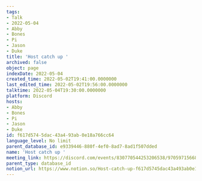```yaml
---
tags:
- Talk
- 2022-05-04
- Abby
- Bones
- Pi
- Jason
- Duke
title: 'Host catch up '
archived: false
object: page
indexDate: 2022-05-04
created_time: 2022-05-02T19:41:00.0000000
last_edited_time: 2022-05-02T19:56:00.0000000
talktime: 2022-05-04T19:30:00.0000000
platform: Discord
hosts:
- Abby
- Bones
- Pi
- Jason
- Duke
id: f617d574-5dac-43a4-93ab-0e18a766cc64
language_level: No limit
parent_database_id: e9339446-880f-4ef0-8ad7-8ad1f507dded
name: 'Host catch up '
meeting_link: https://discord.com/events/830770544253206538/970597156681568276
parent_type: database_id
notion_url: https://www.notion.so/Host-catch-up-f617d5745dac43a493ab0e18a766cc64
---
```





